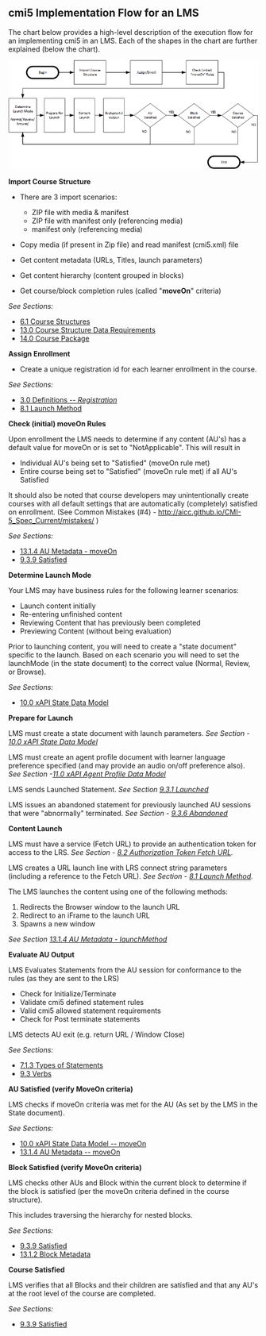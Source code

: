 ## cmi5 Implementation Flow for an LMS

The chart below provides a high-level description of the execution flow for an implementing cmi5 in an LMS. Each of the shapes in the chart are further explained (below the chart).

![](./lms-flow-chart.png?raw=true)


**Import Course Structure**

  - There are 3 import scenarios:
      - ZIP file with media & manifest
      - ZIP file with manifest only (referencing media)
      - manifest only (referencing media)

  - Copy media (if present in Zip file) and read manifest (cmi5.xml) file
  - Get content metadata (URLs, Titles, launch parameters)
  - Get content hierarchy (content grouped in blocks)
  - Get course/block completion rules (called "**moveOn**" criteria)

*See Sections:*
   - [6.1 Course Structures](https://github.com/AICC/CMI-5_Spec_Current/blob/quartz/cmi5_spec.md#course_structures)
   - [13.0 Course Structure Data Requirements](https://github.com/AICC/CMI-5_Spec_Current/blob/quartz/cmi5_spec.md#course_requirements)
   - [14.0 Course Package](https://github.com/AICC/CMI-5_Spec_Current/blob/quartz/cmi5_spec.md#course_package)

**Assign Enrollment**

   - Create a unique registration id for each learner enrollment in the course.

*See Sections:*

   - [3.0 Definitions -- *Registration*](https://github.com/AICC/CMI-5_Spec_Current/blob/quartz/cmi5_spec.md#definitions)
   - [8.1 Launch Method](https://github.com/AICC/CMI-5_Spec_Current/blob/quartz/cmi5_spec.md#launch_method)

**Check (initial) moveOn Rules**

Upon enrollment the LMS needs to determine if any content (AU's) has a default value for moveOn or is set to "NotApplicable". This will result in

   - Individual AU's being set to "Satisfied" (moveOn rule met)
   - Entire course being set to "Satisfied" (moveOn rule met) if all AU's Satisfied

It should also be noted that course developers may unintentionally create courses with all default settings that are automatically (completely) satisfied on enrollment. (See Common Mistakes (\#4) - <http://aicc.github.io/CMI-5_Spec_Current/mistakes/> )

*See Sections:*
   - [13.1.4 AU Metadata - moveOn](https://github.com/AICC/CMI-5_Spec_Current/blob/quartz/cmi5_spec.md#au_meta_data)
   - [9.3.9 Satisfied](https://github.com/AICC/CMI-5_Spec_Current/blob/quartz/cmi5_spec.md#verbs_satisfied)

**Determine Launch Mode**

Your LMS may have business rules for the following learner scenarios:
   - Launch content initially
   - Re-entering unfinished content
   - Reviewing Content that has previously been completed
   - Previewing Content (without being evaluation)

Prior to launching content, you will need to create a "state document" specific to the launch. Based on each scenario you will need to set the launchMode (in the state document) to the correct value (Normal, Review, or Browse).

*See Sections:*
   - [10.0 xAPI State Data Model](https://github.com/AICC/CMI-5_Spec_Current/blob/quartz/cmi5_spec.md#xapi_state)

**Prepare for Launch**

LMS must create a state document with launch parameters. *See Section - [10.0 xAPI State Data Model](https://github.com/AICC/CMI-5_Spec_Current/blob/quartz/cmi5_spec.md#xapi_state)*

LMS must create an agent profile document with learner language preference specified (and may provide an audio on/off preference also). *See Section -[11.0 xAPI Agent Profile Data Model](https://github.com/AICC/CMI-5_Spec_Current/blob/quartz/cmi5_spec.md#xapi_agent_profile)*

LMS sends Launched Statement. *See Section [9.3.1 Launched](https://github.com/AICC/CMI-5_Spec_Current/blob/quartz/cmi5_spec.md#verbs_launched)*

LMS issues an abandoned statement for previously launched AU sessions that were "abnormally" terminated. *See Section - [9.3.6 Abandoned](https://github.com/AICC/CMI-5_Spec_Current/blob/quartz/cmi5_spec.md#verbs_abandoned)*


**Content Launch**

LMS must have a service (Fetch URL) to provide an authentication token for access to the LRS. *See Section - [8.2 Authorization Token Fetch URL](https://github.com/AICC/CMI-5_Spec_Current/blob/quartz/cmi5_spec.md#fetch_url).*

LMS creates a URL launch line with LRS connect string parameters (including a reference to the Fetch URL). *See Section - [8.1 Launch Method](https://github.com/AICC/CMI-5_Spec_Current/blob/quartz/cmi5_spec.md#launch_method).*

The LMS launches the content using one of the following methods:
   1. Redirects the Browser window to the launch URL
   2. Redirect to an iFrame to the launch URL
   3. Spawns a new window

*See Section [13.1.4 AU Metadata - launchMethod](https://github.com/AICC/CMI-5_Spec_Current/blob/quartz/cmi5_spec.md#au_meta_data)*

**Evaluate AU Output**



LMS Evaluates Statements from the AU session for conformance to the rules (as they are sent to the LRS)

   - Check for Initialize/Terminate
   - Validate cmi5 defined statement rules
   - Valid cmi5 allowed statement requirements
   - Check for Post terminate statements

LMS detects AU exit (e.g. return URL / Window Close)

*See Sections:*

   - [7.1.3 Types of Statements](https://github.com/AICC/CMI-5_Spec_Current/blob/quartz/cmi5_spec.md#type_statement_au)
   - [9.3 Verbs](https://github.com/AICC/CMI-5_Spec_Current/blob/quartz/cmi5_spec.md#verbs)

**AU Satisfied (verify MoveOn criteria)**

LMS checks if moveOn criteria was met for the AU (As set by the LMS in the State document).

*See Sections:*
   - [10.0 xAPI State Data Model -- moveOn](https://github.com/AICC/CMI-5_Spec_Current/blob/quartz/cmi5_spec.md#xapi_state)
   - [13.1.4 AU Metadata -- moveOn](https://github.com/AICC/CMI-5_Spec_Current/blob/quartz/cmi5_spec.md#au_meta_data)

**Block Satisfied (verify MoveOn criteria)**

LMS checks other AUs and Block within the current block to determine if the block is satisfied (per the moveOn criteria defined in the course structure).

This includes traversing the hierarchy for nested blocks.

*See Sections:*
   - [9.3.9 Satisfied](https://github.com/AICC/CMI-5_Spec_Current/blob/quartz/cmi5_spec.md#verbs_satisfied)
   - [13.1.2 Block Metadata](https://github.com/AICC/CMI-5_Spec_Current/blob/quartz/cmi5_spec.md#block_meta_data)

**Course Satisfied**

LMS verifies that all Blocks and their children are satisfied and that any AU's at the root level of the course are completed.

*See Sections:*
   - [9.3.9 Satisfied](https://github.com/AICC/CMI-5_Spec_Current/blob/quartz/cmi5_spec.md#verbs_satisfied)
